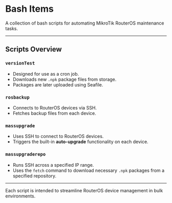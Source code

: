 # Bash Items

A collection of bash scripts for automating MikroTik RouterOS maintenance tasks.

---

## Scripts Overview

### `versionTest`
- Designed for use as a cron job.
- Downloads new `.npk` package files from storage.
- Packages are later uploaded using Seafile.

### `rosbackup`
- Connects to RouterOS devices via SSH.
- Fetches backup files from each device.

### `massupgrade`
- Uses SSH to connect to RouterOS devices.
- Triggers the built-in **auto-upgrade** functionality on each device.

### `massupgraderepo`
- Runs SSH across a specified IP range.
- Uses the `fetch` command to download necessary `.npk` packages from a specified repository.

---

Each script is intended to streamline RouterOS device management in bulk environments.
